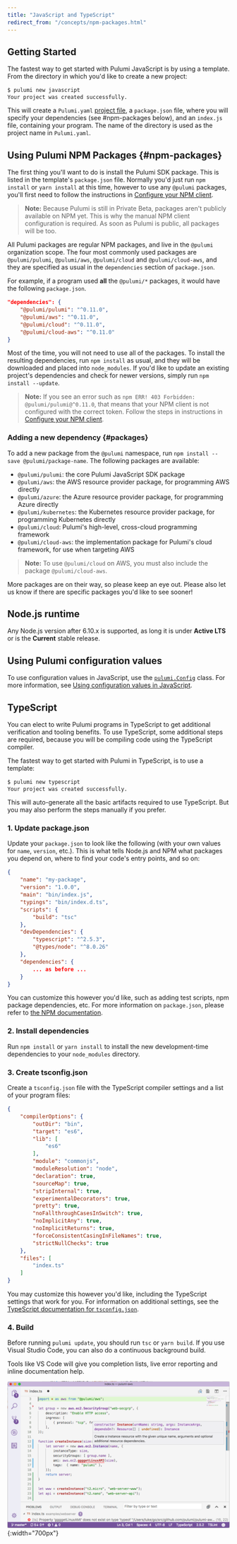 ```yaml
---
title: "JavaScript and TypeScript"
redirect_from: "/concepts/npm-packages.html"
---
```


<!-- LINKS -->
[Configure your NPM client]: ../install/configure-npm.html
[`pulumi.Config`]: ./packages/pulumi/classes/_config_.config.html
[Using configuration values in JavaScript]: ./config.html#javascript
<!-- END LINKS -->

## Getting Started

The fastest way to get started with Pulumi JavaScript is by using a template.  From the directory in which you'd like to create a new project:

```
$ pulumi new javascript
Your project was created successfully.
```

This will create a `Pulumi.yaml` [project file](./project.html), a `package.json` file, where you will specify your dependencies (see #npm-packages below), and an `index.js` file, containing your program. The name of the directory is used as the project name in `Pulumi.yaml`.

## Using Pulumi NPM Packages {#npm-packages}

The first thing you'll want to do is install the Pulumi SDK package.  This is listed in the template's `package.json` file.  Normally you'd just run `npm install` or `yarn install` at this time, however to use any `@pulumi` packages, you'll first need to follow the instructions in [Configure your NPM client].

> **Note:** Because Pulumi is still in Private Beta, packages aren't publicly available on NPM yet.  This is why the manual NPM client configuration is required.  As soon as Pulumi is public, all packages will be too.

All Pulumi packages are regular NPM packages, and live in the `@pulumi` organization scope.  The four most commonly used packages are `@pulumi/pulumi`, `@pulumi/aws`, `@pulumi/cloud` and `@pulumi/cloud-aws`, and they are specified as usual in the `dependencies` section of `package.json`.

For example, if a program used **all** the `@pulumi/*` packages, it would have the following `package.json`. 

```json
"dependencies": {
    "@pulumi/pulumi": "^0.11.0",
    "@pulumi/aws": "^0.11.0",
    "@pulumi/cloud": "^0.11.0",
    "@pulumi/cloud-aws": "^0.11.0"
}
```

Most of the time, you will not need to use all of the packages.  To install the resulting dependencies, run `npm install` as usual, and they will be downloaded and placed into `node_modules`.  If you'd like to update an existing project's dependencies and check for newer versions, simply run `npm install --update`.

> **Note:** If you see an error such as `npm ERR! 403 Forbidden: @pulumi/pulumi@^0.11.0`, that means that your NPM client is not configured with the correct token. Follow the steps in instructions in [Configure your NPM client].

### Adding a new dependency {#packages}

To add a new package from the `@pulumi` namespace, run `npm install --save @pulumi/package-name`.  The following packages are available:

- `@pulumi/pulumi`: the core Pulumi JavaScript SDK package
- `@pulumi/aws`: the AWS resource provider package, for programming AWS directly
- `@pulumi/azure`: the Azure resource provider package, for programming Azure directly
- `@pulumi/kubernetes`: the Kubernetes resource provider package, for programming Kubernetes directly
- `@pulumi/cloud`: Pulumi's high-level, cross-cloud programming framework
- `@pulumi/cloud-aws`: the implementation package for Pulumi's cloud framework, for use when targeting AWS

> **Note:** To use `@pulumi/cloud` on AWS, you must also include the package `@pulumi/cloud-aws`.

More packages are on their way, so please keep an eye out.  Please also let us know if there are specific packages you'd like to see sooner!

## Node.js runtime

Any Node.js version after 6.10.x is supported, as long it is under **Active LTS** or is the **Current** stable release.

## Using Pulumi configuration values

To use configuration values in JavaScript, use the [`pulumi.Config`] class. For more information, see [Using configuration values in JavaScript].

## TypeScript

You can elect to write Pulumi programs in TypeScript to get additional verification and tooling benefits.  To use TypeScript, some additional steps are required, because you will be compiling code using the TypeScript compiler.

The fastest way to get started with Pulumi in TypeScript, is to use a template:

```
$ pulumi new typescript
Your project was created successfully.
```

This will auto-generate all the basic artifacts required to use TypeScript.  But you may also perform the steps manually if you prefer.

### 1. Update package.json

Update your `package.json` to look like the following (with your own values for `name`, `version`, etc.).  This
is what tells Node.js and NPM what packages you depend on, where to find your code's entry points, and so on:

```json
{
    "name": "my-package",
    "version": "1.0.0",
    "main": "bin/index.js",
    "typings": "bin/index.d.ts",
    "scripts": {
        "build": "tsc"
    },
    "devDependencies": {
        "typescript": "^2.5.3",
        "@types/node": "^8.0.26"
    },
    "dependencies": {
        ... as before ...
    }
}
```

You can customize this however you'd like, such as adding test scripts, npm package dependencies, etc.  For more information on `package.json`, please refer to [the NPM documentation](https://docs.npmjs.com/files/package.json).

### 2. Install dependencies

Run `npm install` or `yarn install` to install the new development-time dependencies to your `node_modules` directory.

### 3. Create tsconfig.json

Create a `tsconfig.json` file with the TypeScript compiler settings and a list of your program files:

```json
{
    "compilerOptions": {
        "outDir": "bin",
        "target": "es6",
        "lib": [
            "es6"
        ],        
        "module": "commonjs",
        "moduleResolution": "node",
        "declaration": true,
        "sourceMap": true,
        "stripInternal": true,
        "experimentalDecorators": true,
        "pretty": true,
        "noFallthroughCasesInSwitch": true,
        "noImplicitAny": true,
        "noImplicitReturns": true,
        "forceConsistentCasingInFileNames": true,
        "strictNullChecks": true
    },
    "files": [
        "index.ts"
    ]
}
```

You may customize this however you'd like, including the TypeScript settings that work for you.  For
information on additional settings, see the [TypeScript documentation for `tsconfig.json`](https://www.typescriptlang.org/docs/handbook/tsconfig-json.html).

### 4. Build

Before running `pulumi update`, you should run `tsc` or `yarn build`. If you use Visual Studio Code, you can also do a continuous background build.

Tools like VS Code will give you completion lists, live error reporting and inline documentation help.

![Pulumi TypeScript in VS Code](../images/reference/vscode.png){:width="700px"}
